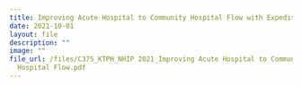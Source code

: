 ```yaml
---
title: Improving Acute Hospital to Community Hospital Flow with Expedited Referrals
date: 2021-10-01
layout: file
description: ""
image: ""
file_url: /files/C375_KTPH_NHIP 2021_Improving Acute Hospital to Community
  Hospital Flow.pdf
---
```

